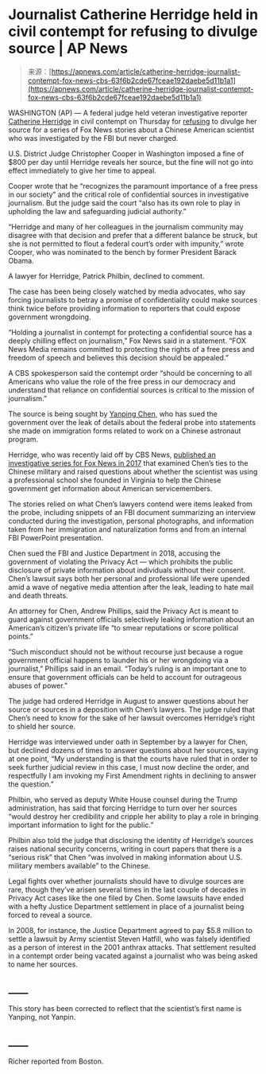 <!--yml
category: 未分类
date: 2024-05-27 14:31:13
-->

# Journalist Catherine Herridge held in civil contempt for refusing to divulge source | AP News

> 来源：[https://apnews.com/article/catherine-herridge-journalist-contempt-fox-news-cbs-63f6b2cde67fceae192daebe5d11b1a1](https://apnews.com/article/catherine-herridge-journalist-contempt-fox-news-cbs-63f6b2cde67fceae192daebe5d11b1a1)

WASHINGTON (AP) — A federal judge held veteran investigative reporter [Catherine Herridge](https://apnews.com/hub/catherine-herridge) in civil contempt on Thursday for [refusing](https://apnews.com/article/justice-department-fox-news-china-courts-0915d181b3e55df90f320951abc0c163) to divulge her source for a series of Fox News stories about a Chinese American scientist who was investigated by the FBI but never charged.

U.S. District Judge Christopher Cooper in Washington imposed a fine of $800 per day until Herridge reveals her source, but the fine will not go into effect immediately to give her time to appeal.

Cooper wrote that he “recognizes the paramount importance of a free press in our society” and the critical role of confidential sources in investigative journalism. But the judge said the court “also has its own role to play in upholding the law and safeguarding judicial authority.”

“Herridge and many of her colleagues in the journalism community may disagree with that decision and prefer that a different balance be struck, but she is not permitted to flout a federal court’s order with impunity,” wrote Cooper, who was nominated to the bench by former President Barack Obama.

A lawyer for Herridge, Patrick Philbin, declined to comment.

The case has been being closely watched by media advocates, who say forcing journalists to betray a promise of confidentiality could make sources think twice before providing information to reporters that could expose government wrongdoing.

“Holding a journalist in contempt for protecting a confidential source has a deeply chilling effect on journalism,” Fox News said in a statement. “FOX News Media remains committed to protecting the rights of a free press and freedom of speech and believes this decision should be appealed.”

A CBS spokesperson said the contempt order “should be concerning to all Americans who value the role of the free press in our democracy and understand that reliance on confidential sources is critical to the mission of journalism.”

The source is being sought by [Yanping Chen](https://www.foxnews.com/politics/fox-news-investigation-dod-funded-school-at-center-of-federal-probes-over-suspected-chinese-military-ties), who has sued the government over the leak of details about the federal probe into statements she made on immigration forms related to work on a Chinese astronaut program.

Herridge, who was recently laid off by CBS News, [published an investigative series for Fox News in 2017](https://www.foxnews.com/politics/fox-news-investigation-dod-funded-school-at-center-of-federal-probes-over-suspected-chinese-military-ties) that examined Chen’s ties to the Chinese military and raised questions about whether the scientist was using a professional school she founded in Virginia to help the Chinese government get information about American servicemembers.

The stories relied on what Chen’s lawyers contend were items leaked from the probe, including snippets of an FBI document summarizing an interview conducted during the investigation, personal photographs, and information taken from her immigration and naturalization forms and from an internal FBI PowerPoint presentation.

Chen sued the FBI and Justice Department in 2018, accusing the government of violating the Privacy Act — which prohibits the public disclosure of private information about individuals without their consent. Chen’s lawsuit says both her personal and professional life were upended amid a wave of negative media attention after the leak, leading to hate mail and death threats.

An attorney for Chen, Andrew Phillips, said the Privacy Act is meant to guard against government officials selectively leaking information about an American’s citizen’s private life “to smear reputations or score political points.”

“Such misconduct should not be without recourse just because a rogue government official happens to launder his or her wrongdoing via a journalist,” Phillips said in an email. “Today’s ruling is an important one to ensure that government officials can be held to account for outrageous abuses of power.”

The judge had ordered Herridge in August to answer questions about her source or sources in a deposition with Chen’s lawyers. The judge ruled that Chen’s need to know for the sake of her lawsuit overcomes Herridge’s right to shield her source.

Herridge was interviewed under oath in September by a lawyer for Chen, but declined dozens of times to answer questions about her sources, saying at one point, “My understanding is that the courts have ruled that in order to seek further judicial review in this case, I must now decline the order, and respectfully I am invoking my First Amendment rights in declining to answer the question.”

Philbin, who served as deputy White House counsel during the Trump administration, has said that forcing Herridge to turn over her sources “would destroy her credibility and cripple her ability to play a role in bringing important information to light for the public.”

Philbin also told the judge that disclosing the identity of Herridge’s sources raises national security concerns, writing in court papers that there is a “serious risk” that Chen “was involved in making information about U.S. military members available” to the Chinese.

Legal fights over whether journalists should have to divulge sources are rare, though they’ve arisen several times in the last couple of decades in Privacy Act cases like the one filed by Chen. Some lawsuits have ended with a hefty Justice Department settlement in place of a journalist being forced to reveal a source.

In 2008, for instance, the Justice Department agreed to pay $5.8 million to settle a lawsuit by Army scientist Steven Hatfill, who was falsely identified as a person of interest in the 2001 anthrax attacks. That settlement resulted in a contempt order being vacated against a journalist who was being asked to name her sources.

## ____

This story has been corrected to reflect that the scientist’s first name is Yanping, not Yanpin.

## ____

Richer reported from Boston.